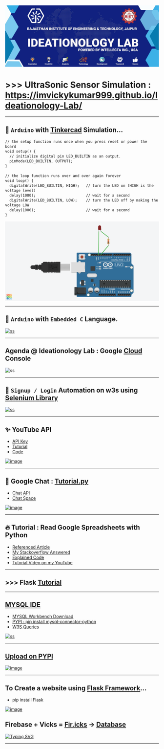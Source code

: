 ![Ideationology lab](https://raw.githubusercontent.com/imvickykumar999/Ideationology-Attendance/main/static/ideationology.jpg)

# >>> UltraSonic Sensor Simulation : https://imvickykumar999.github.io/Ideationology-Lab/

-------------------------------

## 💫 `Arduino` with [Tinkercad](https://www.tinkercad.com/dashboard?type=circuits&collection=designs) Simulation...

    // the setup function runs once when you press reset or power the board
    void setup() {
      // initialize digital pin LED_BUILTIN as an output.
      pinMode(LED_BUILTIN, OUTPUT);
    }

    // the loop function runs over and over again forever
    void loop() {
      digitalWrite(LED_BUILTIN, HIGH);   // turn the LED on (HIGH is the voltage level)
      delay(1000);                       // wait for a second
      digitalWrite(LED_BUILTIN, LOW);    // turn the LED off by making the voltage LOW
      delay(1000);                       // wait for a second
    }


[![blink](https://github.com/imvickykumar999/Arduino-and-Sensors/blob/main/Blink/Blink%20LED%20-%20Tinkercad.png?raw=true)](https://github.com/imvickykumar999/Ideationology-Lab/blob/main/Hardwares/Blink/Blink%20LED%20-%20Tinkercad.pdf)

----------------------------

## 🥳 `Arduino` with `Embedded C` Language.

[![ss](https://raw.githubusercontent.com/imvickykumar999/Ideationology-Lab/main/Hardwares/Experiments/servo_ultrasonic/output.jpg)](https://github.com/imvickykumar999/Ideationology-Lab/tree/main/Hardwares)

------------------------------------

## Agenda @ Ideationology Lab : Google [Cloud](https://github.com/imvickykumar999/Ideationology-Lab/tree/main/Cloud) Console

![ss](https://user-images.githubusercontent.com/50515418/152233465-5115d443-96d0-424e-9843-bfea429b6898.png)

------------------------------

## 🍕 `Signup / Login` Automation on w3s using [Selenium Library](https://pypi.org/project/selenium/)

[![ss](https://github.com/imvickykumar999/Ideationology-Lab/blob/main/Libraries/Selenium%20Web%20Automation/w3s_login.jpg?raw=true)](https://github.com/imvickykumar999/Ideationology-Lab/blob/dc91e8c54085a386ff2629b379d928fcf66c5953/Libraries/Selenium%20Web%20Automation/w3s%20login.py#L42)

---------------------------

## ✨ YouTube API

- [API Key](https://console.cloud.google.com/iam-admin/serviceaccounts/details/105103137035687901193;edit=true/keys?project=ideationology-lab)
- [Tutorial](https://medium.com/mcd-unison/youtube-data-api-v3-in-python-tutorial-with-examples-e829a25d2ebd)
- [Code](https://github.com/imvickykumar999/Ideationology-Lab/blob/main/Cloud/YouTube/V3%20API.ipynb)

[![image](https://user-images.githubusercontent.com/50515418/153022902-685691d1-5539-4df1-92f1-b41c3f7ebc33.png)](https://medium.com/mcd-unison/youtube-data-api-v3-in-python-tutorial-with-examples-e829a25d2ebd)

------------------------------------

## 🐳 Google Chat : [Tutorial.py](https://github.com/imvickykumar999/Ideationology-Lab/blob/main/Cloud/Hangouts/tutorial/quickstart.py)

- [Chat API](https://developers.google.com/chat/api/guides/message-formats/basic)
- [Chat Space](https://mail.google.com/chat/u/2/#chat/space/AAAA-pCtR2s)

[![image](https://user-images.githubusercontent.com/50515418/151678495-4fbceca5-808b-4ca4-b409-d49631bc00e5.png)](https://docs.google.com/spreadsheets/d/1Va2O06m-sBdjHmxkvl4TpkC-ghm6U8jkFxhShDHDWLE/edit?usp=sharing)

-----------------------------

## 🔥 Tutorial : Read Google Spreadsheets with Python

- [Referenced Article](https://www.analyticsvidhya.com/blog/2020/07/read-and-update-google-spreadsheets-with-python/)
- [My Stackoverflow Answered](https://stackoverflow.com/a/70825050/11493297)
- [Explained Code](https://github.com/imvickykumar999/Ideationology-Lab/tree/main/Libraries/google%20cloud%20console/tutorial)
- [Tutorial Video on my YouTube](https://youtu.be/CSulY72GiX4)

----------------------------

## >>> Flask [Tutorial](https://github.com/imvickykumar999/website)

----------------------------------------

## [MYSQL IDE](https://www.w3schools.com/sql/trysql.asp?filename=trysql_select_all)

- [MYSQL Workbench Download](https://dev.mysql.com/downloads/file/?id=508935)
- [PYPI : pip install mysql-connector-python](https://pypi.org/project/mysql-connector-python/)
- [W3S Queries](https://www.w3schools.com/sql/default.asp)

[![ss](https://github.com/imvickykumar999/Ideationology-Lab/blob/main/SQL/MYSQL/ss.png?raw=true)](https://github.com/imvickykumar999/Ideationology-Lab/blob/main/SQL/MYSQL/tutorialspoint.sql)

------------------------------------------------

## [Upload on PYPI](https://pypi.org/project/vanks/)

[![image](https://user-images.githubusercontent.com/50515418/144895162-62e1681c-a1c4-4f47-ba88-f5905daf6b58.png)](https://github.com/imvickykumar999/Ideationology-Lab/tree/main/pypi/tutorials%20vanks)

-------------------------------------------

## To Create a website using [Flask Framework](https://pypi.org/project/Flask/)...
- pip install Flask

[![image](https://user-images.githubusercontent.com/50515418/144460525-5dc7d796-86ed-45ed-a496-8a09181275da.png)](https://imvickykumar999.herokuapp.com/news)


## Firebase + Vicks = [Fir.icks](https://github.com/imvickykumar999/firicks) -> [Database](https://console.firebase.google.com/u/0/project/vickservice-36ac9/database/vickservice-36ac9-default-rtdb/data)

[![Typing SVG](http://readme-typing-svg.herokuapp.com?color=%2336BCF7&lines=pip+install+firicks)](https://pypi.org/project/firicks/)

-----------------------------------------------

